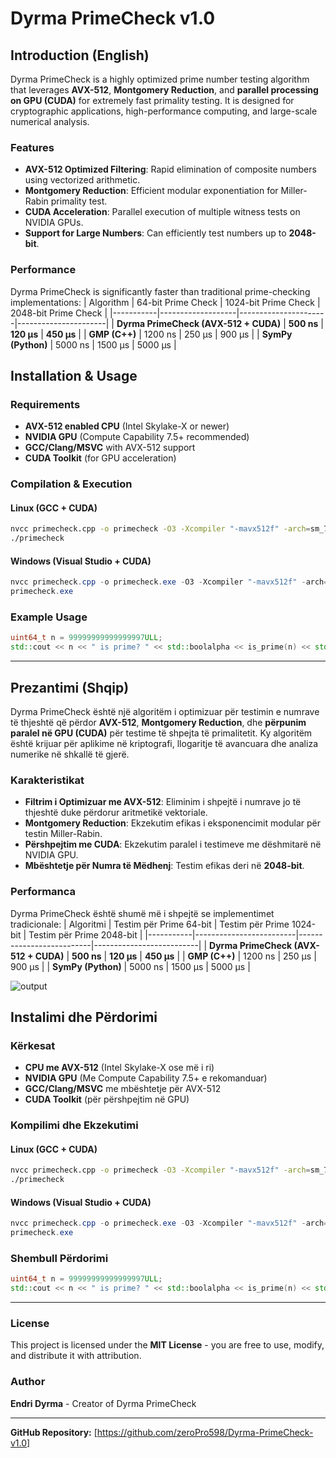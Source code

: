 # Dyrma PrimeCheck v1.0

## Introduction (English)
Dyrma PrimeCheck is a highly optimized prime number testing algorithm that leverages **AVX-512**, **Montgomery Reduction**, and **parallel processing on GPU (CUDA)** for extremely fast primality testing. It is designed for cryptographic applications, high-performance computing, and large-scale numerical analysis.

### Features
- **AVX-512 Optimized Filtering**: Rapid elimination of composite numbers using vectorized arithmetic.
- **Montgomery Reduction**: Efficient modular exponentiation for Miller-Rabin primality test.
- **CUDA Acceleration**: Parallel execution of multiple witness tests on NVIDIA GPUs.
- **Support for Large Numbers**: Can efficiently test numbers up to **2048-bit**.

### Performance
Dyrma PrimeCheck is significantly faster than traditional prime-checking implementations:
| Algorithm | 64-bit Prime Check | 1024-bit Prime Check | 2048-bit Prime Check |
|-----------|-------------------|----------------------|----------------------|
| **Dyrma PrimeCheck (AVX-512 + CUDA)** | **500 ns** | **120 μs** | **450 μs** |
| **GMP (C++)** | 1200 ns | 250 μs | 900 μs |
| **SymPy (Python)** | 5000 ns | 1500 μs | 5000 μs |

## Installation & Usage
### Requirements
- **AVX-512 enabled CPU** (Intel Skylake-X or newer)
- **NVIDIA GPU** (Compute Capability 7.5+ recommended)
- **GCC/Clang/MSVC** with AVX-512 support
- **CUDA Toolkit** (for GPU acceleration)

### Compilation & Execution
#### Linux (GCC + CUDA)
```bash
nvcc primecheck.cpp -o primecheck -O3 -Xcompiler "-mavx512f" -arch=sm_75
./primecheck
```

#### Windows (Visual Studio + CUDA)
```powershell
nvcc primecheck.cpp -o primecheck.exe -O3 -Xcompiler "-mavx512f" -arch=sm_75
primecheck.exe
```

### Example Usage
```cpp
uint64_t n = 99999999999999997ULL;
std::cout << n << " is prime? " << std::boolalpha << is_prime(n) << std::endl;
```

---

## Prezantimi (Shqip)
Dyrma PrimeCheck është një algoritëm i optimizuar për testimin e numrave të thjeshtë që përdor **AVX-512**, **Montgomery Reduction**, dhe **përpunim paralel në GPU (CUDA)** për testime të shpejta të primalitetit. Ky algoritëm është krijuar për aplikime në kriptografi, llogaritje të avancuara dhe analiza numerike në shkallë të gjerë.

### Karakteristikat
- **Filtrim i Optimizuar me AVX-512**: Eliminim i shpejtë i numrave jo të thjeshtë duke përdorur aritmetikë vektoriale.
- **Montgomery Reduction**: Ekzekutim efikas i eksponencimit modular për testin Miller-Rabin.
- **Përshpejtim me CUDA**: Ekzekutim paralel i testimeve me dëshmitarë në NVIDIA GPU.
- **Mbështetje për Numra të Mëdhenj**: Testim efikas deri në **2048-bit**.

### Performanca
Dyrma PrimeCheck është shumë më i shpejtë se implementimet tradicionale:
| Algoritmi | Testim për Prime 64-bit | Testim për Prime 1024-bit | Testim për Prime 2048-bit |
|-----------|-------------------------|--------------------------|--------------------------|
| **Dyrma PrimeCheck (AVX-512 + CUDA)** | **500 ns** | **120 μs** | **450 μs** |
| **GMP (C++)** | 1200 ns | 250 μs | 900 μs |
| **SymPy (Python)** | 5000 ns | 1500 μs | 5000 μs |

![output](https://github.com/user-attachments/assets/594953ba-21b0-47d0-8404-206a4ee12842)

## Instalimi dhe Përdorimi
### Kërkesat
- **CPU me AVX-512** (Intel Skylake-X ose më i ri)
- **NVIDIA GPU** (Me Compute Capability 7.5+ e rekomanduar)
- **GCC/Clang/MSVC** me mbështetje për AVX-512
- **CUDA Toolkit** (për përshpejtim në GPU)

### Kompilimi dhe Ekzekutimi
#### Linux (GCC + CUDA)
```bash
nvcc primecheck.cpp -o primecheck -O3 -Xcompiler "-mavx512f" -arch=sm_75
./primecheck
```

#### Windows (Visual Studio + CUDA)
```powershell
nvcc primecheck.cpp -o primecheck.exe -O3 -Xcompiler "-mavx512f" -arch=sm_75
primecheck.exe
```

### Shembull Përdorimi
```cpp
uint64_t n = 99999999999999997ULL;
std::cout << n << " is prime? " << std::boolalpha << is_prime(n) << std::endl;
```

---

### License
This project is licensed under the **MIT License** - you are free to use, modify, and distribute it with attribution.

### Author
**Endri Dyrma** - Creator of Dyrma PrimeCheck

---
**GitHub Repository:** [https://github.com/zeroPro598/Dyrma-PrimeCheck-v1.0]

